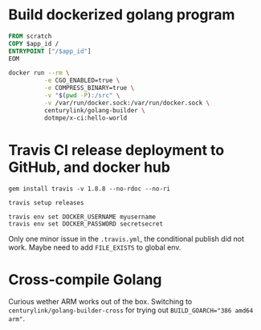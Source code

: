 # Build dockerized golang program

```Dockerfile
FROM scratch
COPY $app_id /
ENTRYPOINT ["/$app_id"]
EOM
```
```bash
docker run --rm \
          -e CGO_ENABLED=true \
          -e COMPRESS_BINARY=true \
          -v "$(pwd -P):/src" \
          -v /var/run/docker.sock:/var/run/docker.sock \
          centurylink/golang-builder \
          dotmpe/x-ci:hello-world
```


# Travis CI release deployment to GitHub, and docker hub

```
gem install travis -v 1.8.8 --no-rdoc --no-ri 

travis setup releases

travis env set DOCKER_USERNAME myusername
travis env set DOCKER_PASSWORD secretsecret
```

Only one minor issue in the ``.travis.yml``, the conditional publish did not
work. Maybe need to add ``FILE_EXISTS`` to global env.


# Cross-compile Golang

Curious wether ARM works out of the box. Switching to ``centurylink/golang-builder-cross`` for trying out ``BUILD_GOARCH="386 amd64 arm"``.
